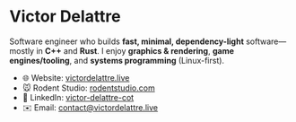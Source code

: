 # Victor Delattre

Software engineer who builds **fast, minimal, dependency-light** software—mostly in **C++** and **Rust**.
I enjoy **graphics & rendering**, **game engines/tooling**, and **systems programming** (Linux-first).

- 🌐 Website: [victordelattre.live](https://victordelattre.live)
- 🐭 Rodent Studio: [rodentstudio.com](https://rodentstudio.com)
- 💼 LinkedIn: [victor-delattre-cot](https://www.linkedin.com/in/victor-delattre-cot)
- ✉️ Email: [contact@victordelattre.live](mailto:contact@victordelattre.live)
